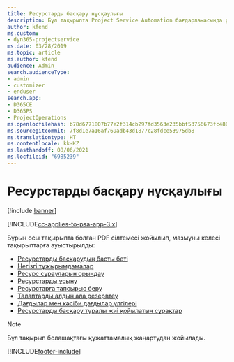 ```yaml
---
title: Ресурстарды басқару нұсқаулығы
description: Бұл тақырыпта Project Service Automation бағдарламасында ресурстарды басқару туралы ақпаратқа сілтемелер берілген
author: kfend
ms.custom:
- dyn365-projectservice
ms.date: 03/28/2019
ms.topic: article
ms.author: kfend
audience: Admin
search.audienceType:
- admin
- customizer
- enduser
search.app:
- D365CE
- D365PS
- ProjectOperations
ms.openlocfilehash: b78d6771807b77e2f314cb297fd3563e235bbf53756673fc480df09e9b84dbbf
ms.sourcegitcommit: 7f8d1e7a16af769adb43d1877c28fdce53975db8
ms.translationtype: HT
ms.contentlocale: kk-KZ
ms.lasthandoff: 08/06/2021
ms.locfileid: "6985239"
---
```

# <a name="resource-management-guide"></a>Ресурстарды басқару нұсқаулығы

[!include [banner](../../includes/psa-now-project-operations.md)]

[!INCLUDE[cc-applies-to-psa-app-3.x](../../includes/cc-applies-to-psa-app-3x.md)]

Бұрын осы тақырыпта болған PDF сілтемесі жойылып, мазмұны келесі тақырыптарға ауыстырылды:

- [Ресурстарды басқарудың басты беті](../resource-management-home-page.md)
- [Негізгі тұжырымдамалар](../reports-key-concepts.md)
- [Ресурс сұрауларын орындау](../resource-management-fulfill-requests.md)
- [Ресурстарды ұсыну](../resource-management-propose-resources.md)
- [Ресурстарға тапсырыс беру](../resource-management-book-resources-scheduleboard.md)
- [Талаптарды алдын ала резервтеу](../resource-management-softbook-requirements.md)
- [Дағдылар мен кәсіби дағдылар үлгілері](../resource-management-skills-proficiency.md)
- [Ресурстарды басқару туралы жиі қойылатын сұрақтар](../resource-management-faq.md)

> [!NOTE]
> Бұл тақырып болашақтағы құжаттамалық жаңартудан жойылады. 


[!INCLUDE[footer-include](../../includes/footer-banner.md)]